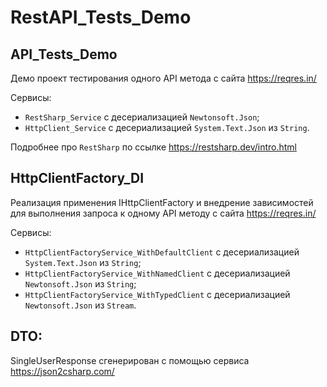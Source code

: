 # RestAPI_Tests_Demo

## API_Tests_Demo
Демо проект тестирования одного API метода с сайта https://reqres.in/

Сервисы:
- `RestSharp_Service` с десериализацией `Newtonsoft.Json`;
- `HttpClient_Service` с десериализацией `System.Text.Json` из `String`.

Подробнее про `RestSharp` по ссылке https://restsharp.dev/intro.html

## HttpClientFactory_DI
Реализация применения IHttpClientFactory и внедрение зависимостей для выполнения запроса к одному API методу с сайта https://reqres.in/

Сервисы:
- `HttpClientFactoryService_WithDefaultClient` с десериализацией `System.Text.Json` из `String`;
- `HttpClientFactoryService_WithNamedClient` с десериализацией `Newtonsoft.Json` из `String`;
- `HttpClientFactoryService_WithTypedClient` с десериализацией `Newtonsoft.Json` из `Stream`.

## DTO:
SingleUserResponse сгенерирован с помощью сервиса https://json2csharp.com/